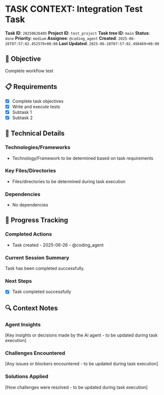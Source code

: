 # TASK CONTEXT: Integration Test Task

**Task ID**: `20250626405`
**Project ID**: `test_project`
**Task tree ID**: `main`
**Status**: `done`
**Priority**: `medium`
**Assignee**: `@coding_agent`
**Created**: `2025-06-26T07:57:02.452570+00:00`
**Last Updated**: `2025-06-26T07:57:02.498469+00:00`

## 🎯 Objective
Complete workflow test

## 📋 Requirements
- [x] Complete task objectives
- [x] Write and execute tests
- [x] Subtask 1
- [x] Subtask 2

## 🔧 Technical Details
### Technologies/Frameworks
- Technology/Framework to be determined based on task requirements

### Key Files/Directories
- Files/directories to be determined during task execution

### Dependencies
- No dependencies

## 🚀 Progress Tracking
### Completed Actions
- Task created - 2025-06-26 - @coding_agent

### Current Session Summary
Task has been completed successfully.

### Next Steps
- [x] Task completed successfully

## 🔍 Context Notes
### Agent Insights
[Key insights or decisions made by the AI agent - to be updated during task execution]

### Challenges Encountered
[Any issues or blockers encountered - to be updated during task execution]

### Solutions Applied
[How challenges were resolved - to be updated during task execution]
